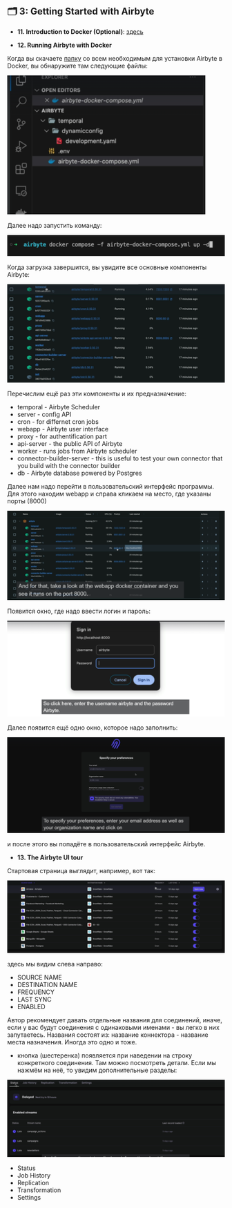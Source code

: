 ## 🗂️ 3: Getting Started with Airbyte

- **11. Introduction to Docker (Optional)**: [здесь](https://github.com/Malakhova-Natalya/IT_courses/blob/main/The%20Complete%20Hands-on%20Introduction%20to%20Airbyte/03_Getting%20Started%20with%20Airbyte/11.%20Introduction%20to%20Docker%20(Optional)/README.md)


- **12. Running Airbyte with Docker**

Когда вы скачаете [папку](https://github.com/Malakhova-Natalya/IT_courses/blob/main/The%20Complete%20Hands-on%20Introduction%20to%20Airbyte/airbyte.zip) со всем необходимым для установки Airbyte в Docker, вы обнаружите там следующие файлы:

![cover](https://github.com/Malakhova-Natalya/IT_courses/blob/main/The%20Complete%20Hands-on%20Introduction%20to%20Airbyte/20%20-%20Docker%20download%20files.png)

Далее надо запустить команду:

![cover](https://github.com/Malakhova-Natalya/IT_courses/blob/main/The%20Complete%20Hands-on%20Introduction%20to%20Airbyte/21%20-%20Docker%20command.png)

Когда загрузка завершится, вы увидите все основные компоненты Airbyte:

![cover](https://github.com/Malakhova-Natalya/IT_courses/blob/main/The%20Complete%20Hands-on%20Introduction%20to%20Airbyte/22%20-%20core%20components%20in%20Docker.png)

Перечислим ещё раз эти компоненты и их предназначение:
- temporal - Airbyte Scheduler
- server - config API
- cron - for differnet cron jobs
- webapp - Airbyte user interface
- proxy - for authentification part
- api-server - the public API of Airbyte
- worker - runs jobs from Airbyte scheduler
- connector-builder-server - this is useful to test your own connector that you build with the connector builder
- db - Airbyte database powered by Postgres

Далее нам надо перейти в пользовательский интерфейс программы. Для этого находим webapp и справа кликаем на место, где указаны порты (8000)

![cover](https://github.com/Malakhova-Natalya/IT_courses/blob/main/The%20Complete%20Hands-on%20Introduction%20to%20Airbyte/23%20-%208000%20port%20-%20click%20here.png)

Появится окно, где надо ввести логин и пароль:

![cover](https://github.com/Malakhova-Natalya/IT_courses/blob/main/The%20Complete%20Hands-on%20Introduction%20to%20Airbyte/24%20-%20UI%20sign%20in.png)

Далее появится ещё одно окно, которое надо заполнить:

![cover](https://github.com/Malakhova-Natalya/IT_courses/blob/main/The%20Complete%20Hands-on%20Introduction%20to%20Airbyte/25%20-%20specify%20your%20preferences.png)

и после этого вы попадёте в пользовательский интерфейс Airbyte.

- **13. The Airbyte UI tour**

Стартовая страница выглядит, например, вот так:

![cover](https://github.com/Malakhova-Natalya/IT_courses/blob/main/The%20Complete%20Hands-on%20Introduction%20to%20Airbyte/26%20-%20UI%20start%20page.png)

здесь мы видим слева направо:
- SOURCE NAME
- DESTINATION NAME
- FREQUENCY
- LAST SYNC
- ENABLED
  
Автор рекомендует давать отдельные названия для соединений, иначе, если у вас будут соединения с одинаковыми именами - вы легко в них запутаетесь.
Названия состоят из: название коннектора - название места назначения. Иногда это одно и тоже.

- кнопка (шестеренка) появляется при наведении на строку конкретного соединения. Там можно посмотреть детали. Если мы нажмём на неё, то увидим дополнительные разделы:
  
![cover](https://github.com/Malakhova-Natalya/IT_courses/blob/main/The%20Complete%20Hands-on%20Introduction%20to%20Airbyte/27%20-%20details.png)

- Status
- Job History
- Replication
- Transformation
- Settings
